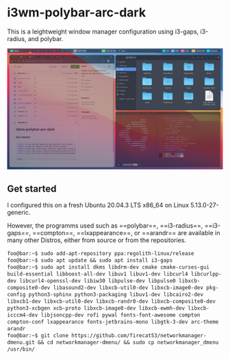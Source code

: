 # i3wm-polybar-arc-dark

This is a leightweight window manager configuration using i3-gaps, i3-radius, and polybar.

![screenshot](https://github.com/fallow24/i3wm-polybar-arc-dark/blob/main/screenshot.png?raw=true)

## Get started

I configured this on a fresh Ubuntu 20.04.3 LTS x86_64 on Linux 5.13.0-27-generic.

However, the programms used such as ==polybar==, ==i3-radius==, ==i3-gaps==, ==compton==, ==lxappearance==, or ==arandr== are available in many other Distros, either from source or from the repositories.

```console
foo@bar:~$ sudo add-apt-repository ppa:regolith-linux/release
foo@bar:~$ sudo apt update && sudo apt install i3-gaps
foo@bar:~$ sudo apt install dkms libdrm-dev cmake cmake-curses-gui build-essential libboost-all-dev libuv1 libuv1-dev libcurl4 libcurlpp-dev libcurl4-openssl-dev libiw30 libpulse-dev libpulse0 libxcb-composite0-dev libasound2-dev libxcb-util0-dev libxcb-image0-dev pkg-config python3-sphinx python3-packaging libuv1-dev libcairo2-dev libxcb1-dev libxcb-util0-dev libxcb-randr0-dev libxcb-composite0-dev python3-xcbgen xcb-proto libxcb-image0-dev libxcb-ewmh-dev libxcb-icccm4-dev libjsoncpp-dev rofi pywal fonts-font-awesome compton compton-conf lxappearance fonts-jetbrains-mono libgtk-3-dev arc-theme arandr 
foo@bar:~$ git clone https://github.com/firecat53/networkmanager-dmenu.git && cd networkmanager-dmenu/ && sudo cp networkmanager_dmenu /usr/bin/
```

